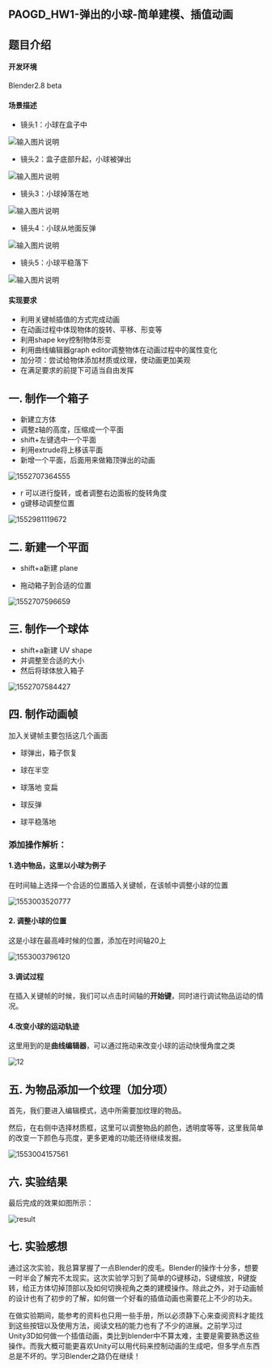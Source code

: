 ## PAOGD_HW1-弹出的小球-简单建模、插值动画

## 题目介绍

#### 开发环境

Blender2.8 beta

####  场景描述

+ 镜头1：小球在盒子中

![输入图片说明](https://images.gitee.com/uploads/images/2019/0315/144850_f25b314a_1194012.png)

+ 镜头2：盒子底部升起，小球被弹出

![输入图片说明](https://images.gitee.com/uploads/images/2019/0315/145744_e099d572_1194012.png)

+ 镜头3：小球掉落在地

![输入图片说明](https://images.gitee.com/uploads/images/2019/0315/145505_c218e145_1194012.png)

+ 镜头4：小球从地面反弹

![输入图片说明](https://images.gitee.com/uploads/images/2019/0315/145604_f61c5891_1194012.png)

+ 镜头5：小球平稳落下

![输入图片说明](https://images.gitee.com/uploads/images/2019/0315/145640_5cde8cd8_1194012.png)

#### 实现要求

+ 利用关键帧插值的方式完成动画
+ 在动画过程中体现物体的旋转、平移、形变等
+ 利用shape key控制物体形变
+ 利用曲线编辑器graph editor调整物体在动画过程中的属性变化
+ 加分项：尝试给物体添加材质或纹理，使动画更加美观
+ 在满足要求的前提下可适当自由发挥



## 一. 制作一个箱子

+ 新建立方体
+ 调整z轴的高度，压缩成一个平面
+ shift+左键选中一个平面
+ 利用extrude将上移该平面
+ 新增一个平面，后面用来做箱顶弹出的动画

![1552707364555](https://gitee.com/dic0k/PAOGD_HW1/raw/master/report/16340132LiangYingLin/images/img1.png)



+ r 可以进行旋转，或者调整右边面板的旋转角度
+ g键移动调整位置

![1552981119672](https://gitee.com/dic0k/PAOGD_HW1/raw/master/report/16340132LiangYingLin/images/img2.png)



## 二. 新建一个平面

+ shift+a新建 plane

+ 拖动箱子到合适的位置

![1552707596659](https://gitee.com/dic0k/PAOGD_HW1/raw/master/report/16340132LiangYingLin/images/img3.png)

## 三. 制作一个球体

+ shift+a新建 UV shape
+ 并调整至合适的大小
+ 然后将球体放入箱子

![1552707584427](https://gitee.com/dic0k/PAOGD_HW1/raw/master/report/16340132LiangYingLin/images/img4.png)



## 四. 制作动画帧

加入关键帧主要包括这几个画面

+ 球弹出，箱子恢复

+ 球在半空
+ 球落地 变扁
+ 球反弹
+ 球平稳落地



### 添加操作解析：

#### 1.选中物品，这里以小球为例子

在时间轴上选择一个合适的位置插入关键帧，在该帧中调整小球的位置

![1553003520777](https://gitee.com/dic0k/PAOGD_HW1/raw/master/report/16340132LiangYingLin/images/img5.png)



#### 2. 调整小球的位置

这是小球在最高峰时候的位置，添加在时间轴20上

![1553003796120](https://gitee.com/dic0k/PAOGD_HW1/raw/master/report/16340132LiangYingLin/images/img6.png)



#### 3.调试过程

在插入关键帧的时候，我们可以点击时间轴的**开始键**，同时进行调试物品运动的情况。

#### 4.改变小球的运动轨迹

这里用到的是**曲线编辑器**，可以通过拖动来改变小球的运动快慢角度之类

![12](https://gitee.com/dic0k/PAOGD_HW1/raw/master/report/16340132LiangYingLin/images/img7.png)

## 五. 为物品添加一个纹理（加分项）

首先，我们要进入编辑模式，选中所需要加纹理的物品。

然后，在右侧中选择材质框，这里可以调整物品的颜色，透明度等等，这里我简单的改变一下颜色与亮度，更多更难的功能还待继续发掘。

![1553004157561](https://gitee.com/dic0k/PAOGD_HW1/raw/master/report/16340132LiangYingLin/images/img8.png)



## 六. 实验结果

最后完成的效果如图所示：

![result](https://gitee.com/dic0k/PAOGD_HW1/raw/master/report/16340132LiangYingLin/images/result.gif)



## 七. 实验感想

​	通过这次实验，我总算掌握了一点Blender的皮毛。Blender的操作十分多，想要一时半会了解完不太现实。这次实验学习到了简单的G键移动，S键缩放，R键旋转，给正方体切掉顶部以及如何切换视角之类的建模操作。除此之外，对于动画帧的设计也有了初步的了解，如何做一个好看的插值动画也需要花上不少的功夫。

​	在做实验期间，能参考的资料也只用一些手册，所以必须静下心来查阅资料才能找到这些按钮以及使用方法，阅读文档的能力也有了不少的进展。之前学习过Unity3D如何做一个插值动画，类比到blender中不算太难，主要是需要熟悉这些操作。而我大概可能更喜欢Unity可以用代码来控制动画的生成吧，但多学点东西总是不坏的。学习Blender之路仍在继续！
